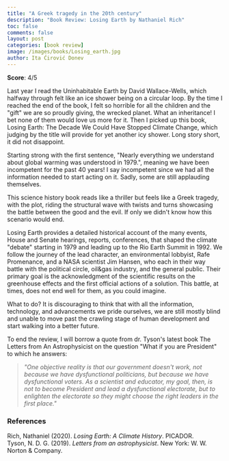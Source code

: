 ```yaml
---
title: "A Greek tragedy in the 20th century"
description: "Book Review: Losing Earth by Nathaniel Rich"
toc: false
comments: false
layout: post
categories: [book review]
image: /images/books/Losing_earth.jpg
author: Ita Ćirović Donev
---
```


**Score**: 4/5

Last year I read the Uninhabitable Earth by David Wallace-Wells, which halfway through felt like an ice shower being on a circular loop. By the time I reached the end of the book, I felt so horrible for all the children and the "gift" we are so proudly giving, the wrecked planet. What an inheritance! I bet none of them would love us more for it. Then I picked up this book, Losing Earth: The Decade We Could Have Stopped Climate Change, which judging by the title will provide for yet another icy shower. Long story short, it did not disappoint. 

Starting strong with the first sentence, "Nearly everything we understand about global warming was understood in 1979.", meaning we have been incompetent for the past 40 years! I say incompetent since we had all the information needed to start acting on it. Sadly, some are still applauding themselves. 

This science history book reads like a thriller but feels like a Greek tragedy, with the plot, riding the structural wave with twists and turns showcasing the battle between the good and the evil. If only we didn't know how this scenario would end.

Losing Earth provides a detailed historical account of the many events, House and Senate hearings, reports, conferences, that shaped the climate "debate" starting in 1979 and leading up to the Rio Earth Summit in 1992. We follow the journey of the lead character, an environmental lobbyist, Rafe Promenance, and a NASA scientist Jim Hansen, who each in their way battle with the political circle, oil&gas industry, and the general public. Their primary goal is the acknowledgment of the scientific results on the greenhouse effects and the first official actions of a solution. This battle, at times, does not end well for them, as you could imagine.

What to do? It is discouraging to think that with all the information, technology, and advancements we pride ourselves, we are still mostly blind and unable to move past the crawling stage of human development and start walking into a better future.

To end the review, I will borrow a quote from dr. Tyson's latest book The Letters from An Astrophysicist on the question "What if you are President" to which he answers:

> *"One objective reality is that our government doesn't work, not because we have dysfunctional politicians, but because we have dysfunctional voters. As a scientist and educator, my goal, then, is not to become President and lead a dysfunctional electorate, but to enlighten the electorate so they might choose the right leaders in the first place."*

### References
Rich, Nathaniel (2020). *Losing Earth: A Climate History*. PICADOR.  
Tyson, N. D. G. (2019). *Letters from an astrophysicist*. New York: W. W. Norton & Company.  